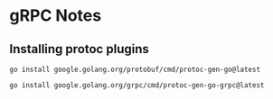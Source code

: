 # gRPC Notes

## Installing protoc plugins

```shell
go install google.golang.org/protobuf/cmd/protoc-gen-go@latest

go install google.golang.org/grpc/cmd/protoc-gen-go-grpc@latest
```